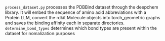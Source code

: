```process_dataset.py``` processes the PDBBind dataset through the deepchem library. It will embed the sequence of amino acid abbreviations with a Protein LLM, convert the rdkit Molecule objects into torch_geometric graphs and saves the binding affinity each in separate directories. 
```determine_bond_types``` determines which bond types are present within the dataset for nomalization purposes
